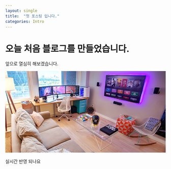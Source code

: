 ```yaml
---
layout: single
title:  "첫 포스팅 입니다."
categories: Intro
---
```


# 오늘 처음 블로그를 만들었습니다.

앞으로 열심히 해보겠습니다. 

![video-game-room-decoration-idea-homebnc](../images/2021-02-21-first/video-game-room-decoration-idea-homebnc.jpg)

실시간 반영 되나요
